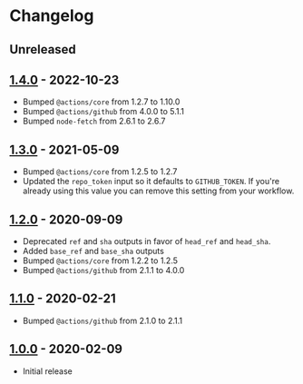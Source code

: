 # Changelog

## Unreleased

## [1.4.0](https://github.com/xt0rted/pull-request-comment-branch/compare/v1.3.0...v1.4.0) - 2022-10-23

- Bumped `@actions/core` from 1.2.7 to 1.10.0
- Bumped `@actions/github` from 4.0.0 to 5.1.1
- Bumped `node-fetch` from 2.6.1 to 2.6.7

## [1.3.0](https://github.com/xt0rted/pull-request-comment-branch/compare/v1.2.0...v1.3.0) - 2021-05-09

- Bumped `@actions/core` from 1.2.5 to 1.2.7
- Updated the `repo_token` input so it defaults to `GITHUB_TOKEN`. If you're already using this value you can remove this setting from your workflow.

## [1.2.0](https://github.com/xt0rted/pull-request-comment-branch/compare/v1.1.0...v1.2.0) - 2020-09-09

- Deprecated `ref` and `sha` outputs in favor of `head_ref` and `head_sha`.
- Added `base_ref` and `base_sha` outputs
- Bumped `@actions/core` from 1.2.2 to 1.2.5
- Bumped `@actions/github` from 2.1.1 to 4.0.0

## [1.1.0](https://github.com/xt0rted/pull-request-comment-branch/compare/v1.0.0...v1.1.0) - 2020-02-21

- Bumped `@actions/github` from 2.1.0 to 2.1.1

## [1.0.0](https://github.com/xt0rted/pull-request-comment-branch/releases/tag/v1.0.0) - 2020-02-09

- Initial release
